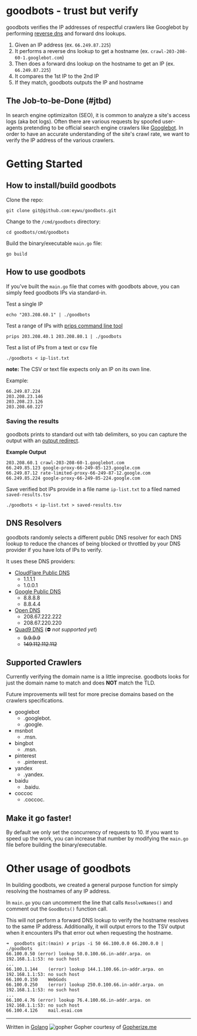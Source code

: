 # goodbots - trust but verify
goodbots verifies the IP addresses of respectful crawlers like Googlebot by performing [reverse dns](https://searchsignals.com/how-to-do-a-reverse-dns-lookup) and forward dns 
lookups.

1. Given an IP address (ex. `66.249.87.225`)
2. It performs a reverse dns lookup to get a hostname (ex. `crawl-203-208-60-1.googlebot.com`) 
3. Then does a forward dns lookup on the hostname to get an IP (ex. `66.249.87.225`) 
4. It compares the 1st IP to the 2nd IP
5. If they match, goodbots outputs the IP and hostname

## The Job-to-be-Done (#jtbd)
In search engine optimizaiton (SEO), it is common to analyze a site's access logs (aka bot logs). Often there are 
various requests by spoofed user-agents pretending to be official search engine crawlers like [Googlebot](https://developers.google.com/search/docs/advanced/crawling/googlebot). In order to have an accurate understanding of the site's crawl rate, we want to verify the IP address of the various crawlers.

# Getting Started
##  How to install/build goodbots
Clone the repo:

```
git clone git@github.com:eywu/goodbots.git
```

Change to the `/cmd/goodbots` directory:

```
cd goodbots/cmd/goodbots
```

Build the binary/executable `main.go` file:

```
go build
```

## How to use goodbots
If you've built the `main.go` file that comes with goodbots above, you can simply feed goodbots IPs via standard-in. 

Test a single IP

```
echo "203.208.60.1" | ./goodbots
```

Test a range of IPs with [prips command line tool](http://manpages.ubuntu.com/manpages/bionic/man1/prips.1.html)

```
prips 203.208.40.1 203.208.80.1 | ./goodbots
```

Test a list of IPs from a text or csv file

```
./goodbots < ip-list.txt
```

__note:__ The CSV or text file expects only an IP on its own line.

Example:
```
66.249.87.224
203.208.23.146
203.208.23.126
203.208.60.227
```

### Saving the results 

goodbots prints to standard out with tab delimiters, so you can capture the output with an [output redirect](https://www.codecademy.com/learn/learn-the-command-line/modules/learn-the-command-line-redirection/cheatsheet). 

**Example Output**
```
203.208.60.1 crawl-203-208-60-1.googlebot.com
66.249.85.123 google-proxy-66-249-85-123.google.com
66.249.87.12 rate-limited-proxy-66-249-87-12.google.com
66.249.85.224 google-proxy-66-249-85-224.google.com
```

Save verified bot IPs provide in a file name `ip-list.txt` to a filed named `saved-results.tsv`

```
./goodbots < ip-list.txt > saved-results.tsv
```

## DNS Resolvers
goodbots randomly selects a different public DNS resolver for each DNS lookup to reduce the chances of being blocked or 
throttled by your DNS provider if you have lots of IPs to verify. 

It uses these DNS providers:
* [CloudFlare Public DNS](https://www.cloudflare.com/learning/dns/what-is-1.1.1.1/) 
  * 1.1.1.1
  * 1.0.0.1
* [Google Public DNS](https://developers.google.com/speed/public-dns)
  * 8.8.8.8
  * 8.8.4.4
* [Open DNS](https://www.opendns.com/setupguide/)
  * 208.67.222.222
  * 208.67.220.220
* [Quad9 DNS](https://www.quad9.net/) (⛔ _not supported yet_)
  * ~~9.9.9.9~~
  * ~~149.112.112.112~~

## Supported Crawlers
Currently verifying the domain name is a little imprecise. goodbots looks for just the domain name to match and does 
__NOT__ match the TLD.

Future improvements will test for more precise domains based on the crawlers specifications.

* googlebot
  * .googlebot.
  * .google.
* msnbot
  * .msn.
* bingbot
  * .msn.
* pinterest
  * .pinterest.
* yandex
  * .yandex.
* baidu
  * .baidu.
* coccoc
  * .coccoc.
  
## Make it go faster!
By default we only set the concurrency of requests to 10. If you want to speed up the work, you can increase that 
number by modifying the `main.go` file before building the binary/executable.

# Other usage of goodbots
In building goodbots, we created a general purpose function for simply resolving the hostnames of any IP address. 

In `main.go` you can uncomment the line that calls `ResolveNames()` and comment out the `GoodBots()` function call.

This will not perform a forward DNS lookup to verify the hostname resolves to the same IP address. Additionally, it 
will output errors to the TSV output when it encounters IPs that error out when requesting the hostname.
```
➜  goodbots git:(main) ✗ prips -i 50 66.100.0.0 66.200.0.0 | ./goodbots
66.100.0.50	(error)	lookup 50.0.100.66.in-addr.arpa. on 192.168.1.1:53: no such host
...
66.100.1.144	(error)	lookup 144.1.100.66.in-addr.arpa. on 192.168.1.1:53: no such host
66.100.0.150	WebGods
66.100.0.250	(error)	lookup 250.0.100.66.in-addr.arpa. on 192.168.1.1:53: no such host
...
66.100.4.76	(error)	lookup 76.4.100.66.in-addr.arpa. on 192.168.1.1:53: no such host
66.100.4.126	mail.esai.com
```
***
Written in [Golang](https://golang.org/)
![gopher](https://user-images.githubusercontent.com/185250/118390633-f73be280-b5e4-11eb-8f60-bba0abb2f119.png)
Gopher courtesy of [Gopherize.me](https://gopherize.me/)
